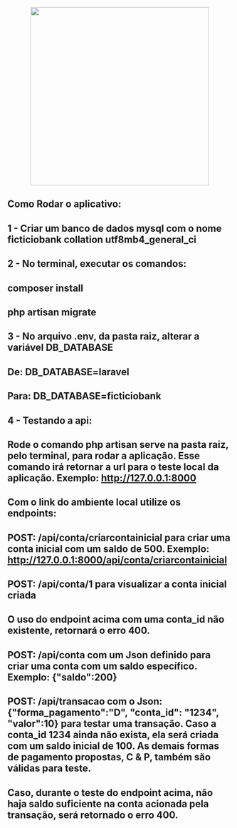 <p align="center"><a href="https://laravel.com" target="_blank"><img src="https://raw.githubusercontent.com/laravel/art/master/logo-lockup/5%20SVG/2%20CMYK/1%20Full%20Color/laravel-logolockup-cmyk-red.svg" width="400"></a></p>

## Como Rodar o aplicativo:

## 1 - Criar um banco de dados mysql com o nome ficticiobank collation utf8mb4_general_ci

## 2 - No terminal, executar os comandos:

## composer install

## php artisan migrate

## 3 - No arquivo .env, da pasta raiz, alterar a variável DB_DATABASE

## De: DB_DATABASE=laravel

## Para: DB_DATABASE=ficticiobank

## 4 - Testando a api:

## Rode o comando php artisan serve na pasta raiz, pelo terminal, para rodar a aplicação. Esse comando irá retornar a url para o teste local da aplicação. Exemplo: http://127.0.0.1:8000

## Com o link do ambiente local utilize os endpoints:

## POST: /api/conta/criarcontainicial para criar uma conta inicial com um saldo de 500. Exemplo: http://127.0.0.1:8000/api/conta/criarcontainicial

## POST: /api/conta/1 para visualizar a conta inicial criada

## O uso do endpoint acima com uma conta_id não existente, retornará o erro 400.

## POST: /api/conta com um Json definido para criar uma conta com um saldo específico. Exemplo: {"saldo":200}

## POST: /api/transacao com o Json: {"forma_pagamento":"D", "conta_id": "1234", "valor":10} para testar uma transação. Caso a conta_id 1234 ainda não exista, ela será criada com um saldo inicial de 100. As demais formas de pagamento propostas, C & P, também são válidas para teste.

## Caso, durante o teste do endpoint acima, não haja saldo suficiente na conta acionada pela transação, será retornado o erro 400.
